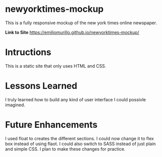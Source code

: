 # newyorktimes-mockup
This is a fully responsive mockup of the new york times online newspaper.

**Link to Site** https://emiliomurillo.github.io/newyorktimes-mockup/

# Intructions
This is a static site that only uses HTML and CSS.

# Lessons Learned
I truly learned how to build any kind of user interface I could possivle imagined.

# Future Enhancements
I used float to creates the different sections. I could now change it to flex box instead of using flaot. I could also switch to SASS instead of just plain and simple CSS. I plan to make these changes for practice.
